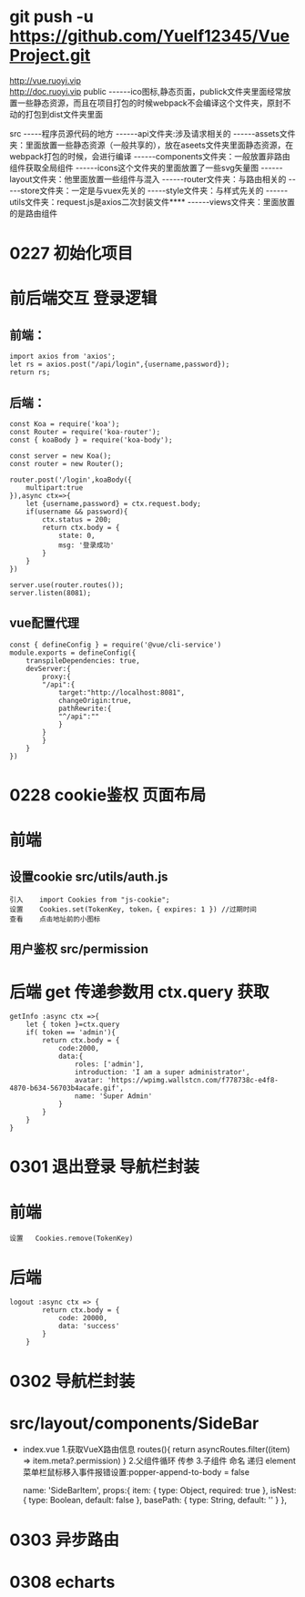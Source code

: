 #     git push -u  https://github.com/Yuelf12345/VueProject.git
http://vue.ruoyi.vip  
http://doc.ruoyi.vip
public
     ------ico图标,静态页面，publick文件夹里面经常放置一些静态资源，而且在项目打包的时候webpack不会编译这个文件夹，原封不动的打包到dist文件夹里面

src
    -----程序员源代码的地方
    ------api文件夹:涉及请求相关的
    ------assets文件夹：里面放置一些静态资源（一般共享的），放在aseets文件夹里面静态资源，在webpack打包的时候，会进行编译
    ------components文件夹：一般放置非路由组件获取全局组件
    ------icons这个文件夹的里面放置了一些svg矢量图
    ------layout文件夹：他里面放置一些组件与混入
    ------router文件夹：与路由相关的
    -----store文件夹：一定是与vuex先关的
    -----style文件夹：与样式先关的
    ------utils文件夹：request.js是axios二次封装文件****
    ------views文件夹：里面放置的是路由组件


# 0227 初始化项目
#  前后端交互 登录逻辑
## 前端：
    import axios from 'axios';
    let rs = axios.post("/api/login",{username,password});
    return rs;
## 后端：
    const Koa = require('koa');
    const Router = require('koa-router');
    const { koaBody } = require('koa-body');

    const server = new Koa();
    const router = new Router();

    router.post('/login',koaBody({
        multipart:true
    }),async ctx=>{
        let {username,password} = ctx.request.body;
        if(username && password){
            ctx.status = 200;
            return ctx.body = {
                state: 0,
                msg: '登录成功'
            }
        }
    })

    server.use(router.routes());
    server.listen(8081);
## vue配置代理
    const { defineConfig } = require('@vue/cli-service')
    module.exports = defineConfig({
        transpileDependencies: true,
        devServer:{
            proxy:{
            "/api":{
                target:"http://localhost:8081",
                changeOrigin:true,
                pathRewrite:{
                "^/api":""
                }
            }
            }
        }
    })

# 0228 cookie鉴权 页面布局
# 前端
## 设置cookie  src/utils/auth.js
    引入    import Cookies from "js-cookie";
    设置    Cookies.set(TokenKey, token，{ expires: 1 }) //过期时间
    查看    点击地址前的小图标
## 用户鉴权    src/permission

# 后端  get 传递参数用 ctx.query 获取
    getInfo :async ctx =>{
        let { token }=ctx.query
        if( token == 'admin'){
            return ctx.body = {
                code:2000,
                data:{
                    roles: ['admin'],
                    introduction: 'I am a super administrator',
                    avatar: 'https://wpimg.wallstcn.com/f778738c-e4f8-4870-b634-56703b4acafe.gif',
                    name: 'Super Admin'
                }
            }
        }
    }

# 0301 退出登录 导航栏封装
# 前端
    设置   Cookies.remove(TokenKey)
# 后端 
    logout :async ctx => {
            return ctx.body = {
                code: 20000,
                data: 'success'
            }
        }

# 0302 导航栏封装
# src/layout/components/SideBar
- index.vue 
    1.获取VueX路由信息
    routes(){
        return asyncRoutes.filter((item) => item.meta?.permission)
    }
    2.父组件循环 传参
     <SideBarItem v-for="route in routes" :key="route.path" :item="route" :base-path="route.path" />
    3.子组件 命名 递归 element菜单栏鼠标移入事件报错设置:popper-append-to-body = false
    <el-submenu :index="item.path" v-if="item?.children" :popper-append-to-body = false>
        <SideBarItem v-for="i in item.children" :item="i"/>
    </el-submenu>

    name: 'SideBarItem',
    props:{
        item: {
        type: Object,
        required: true
        },
        isNest: {
        type: Boolean,
        default: false
        },
        basePath: {
        type: String,
        default: ''
        }
    },

# 0303 异步路由

# 0308 echarts 